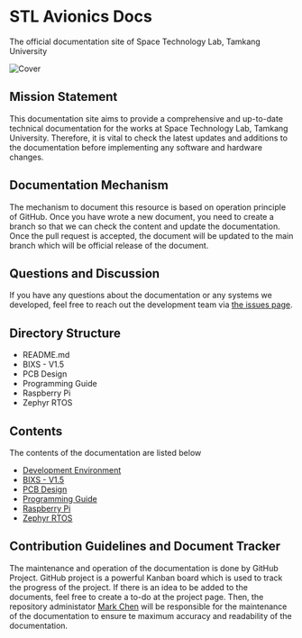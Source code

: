 # STL Avionics Docs
The official documentation site of Space Technology Lab, Tamkang University

![Cover](/Cover.png)

## Mission Statement
This documentation site aims to provide a comprehensive and up-to-date technical documentation for the works at Space Technology Lab, Tamkang University. Therefore, it is vital to check the latest updates and additions to the documentation before implementing any software and hardware changes.

## Documentation Mechanism
The mechanism to document this resource is based on operation principle of GitHub. Once you have wrote a new document, you need to create a branch so that we can check the content and update the documentation. Once the pull request is accepted, the document will be updated to the main branch which will be official release of the document.

## Questions and Discussion
If you have any questions about the documentation or any systems we developed, feel free to reach out the development team via [the issues page](https://github.com/TKU-STL/Docs/issues). 

## Directory Structure
- README.md
- BIXS - V1.5
- PCB Design
- Programming Guide
- Raspberry Pi
- Zephyr RTOS

## Contents
The contents of the documentation are listed below
- [Development Environment](/Development-Environment.md)
- [BIXS - V1.5](https://github.com/TKU-STL/Docs/blob/main/BIXS-V1.5/README.md)
- [PCB Design](https://github.com/TKU-STL/Docs/tree/main/PCB-Design/README.md)
- [Programming Guide](https://github.com/TKU-STL/Docs/tree/main/Programming-Guide/README.md)
- [Raspberry Pi](https://github.com/TKU-STL/Docs/tree/main/Raspberry-Pi/README.md)
- [Zephyr RTOS](https://github.com/TKU-STL/Docs/tree/main/Zephyr-RTOS/RTOS.md)

## Contribution Guidelines and Document Tracker
The maintenance and operation of the documentation is done by GitHub Project. GitHub project is a powerful Kanban board which is used to track the progress of the project. If there is an idea to be added to the documents, feel free to create a to-do at the project page. Then, the repository administator [Mark Chen](https://github.com/MarkCodering) will be responsible for the maintenance of the documentation to ensure te maximum accuracy and readability of the documentation.
